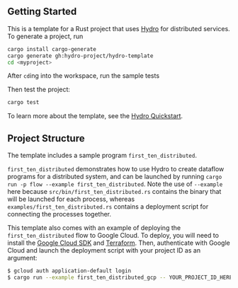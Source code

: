 ## Getting Started
This is a template for a Rust project that uses [Hydro](http://github.com/hydro-project/hydro) for distributed services. To generate a project, run 

```bash
cargo install cargo-generate
cargo generate gh:hydro-project/hydro-template
cd <myproject>
```

After `cd`ing into the workspace, run the sample tests

Then test the project:
```bash
cargo test
```

To learn more about the template, see the [Hydro Quickstart](https://hydro.run/docs/hydro/quickstart/first-dataflow).

## Project Structure
The template includes a sample program `first_ten_distributed`.

`first_ten_distributed` demonstrates how to use Hydro to create dataflow programs for a distributed system, and can be launched by running `cargo run -p flow --example first_ten_distributed`. Note the use of `--example` here because `src/bin/first_ten_distributed.rs` contains the binary that will be launched for each process, whereas `examples/first_ten_distributed.rs` contains a deployment script for connecting the processes together.

This template also comes with an example of deploying the `first_ten_distributed` flow to Google Cloud. To deploy, you will need to install the [Google Cloud SDK](https://cloud.google.com/sdk/docs/install) and [Terraform](https://developer.hashicorp.com/terraform/install). Then, authenticate with Google Cloud and launch the deployment script with your project ID as an argument:

```bash
$ gcloud auth application-default login
$ cargo run --example first_ten_distributed_gcp -- YOUR_PROJECT_ID_HERE
```

